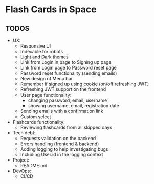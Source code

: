 # Flash Cards in Space

## TODOS

- UX:
  - Responsive UI
  - Indexable for robots
  - Light and Dark themes
  - Link from Login in page to Signing up page
  - Link from Login page to Password reset page
  - Password reset functionality (sending emails)
  - New design of Menu bar
  - Remember if signed up using cookie (on/off refreshing JWT)
  - Refreshing JWT support on the frontend
  - User page functionality: 
    - changing password, email, username
    - showing username, email, registration date
  - Sending emails with a confirmation link
  - Custom select
- Flashcards functionality:
  - Reviewing flashcards from all skipped days
- Tech debt:
  - Requests validation on the backend
  - Errors handling (frontend & backend)
  - Adding logging to help investigating bugs
  - Including User.id in the logging context
- Project:
  - README.md
- DevOps:
  - CI/CD